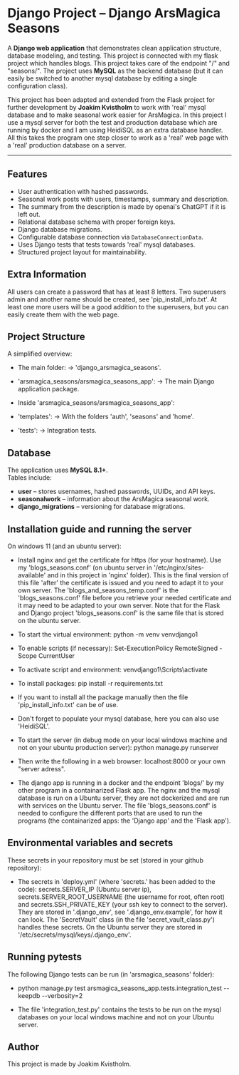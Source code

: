 
# Django Project – Django ArsMagica Seasons

A **Django web application** that demonstrates clean application structure, database modeling, and testing. This project is connected with my flask project which handles blogs. This project takes care of the endpoint "/" and "seasons/". The project uses **MySQL** as the backend database (but it can easily be switched to another mysql database by editing a single configuration class).

This project has been adapted and extended from the Flask project for further development by **Joakim Kvistholm** to work with 'real' mysql database and to make seasonal work easier for ArsMagica. In this project I use a mysql server for both the test and production database which are running by docker and I am using HeidiSQL as an extra database handler. All this takes the program one step closer to work as a 'real' web page with a 'real' production database on a server.  

---

## Features  

- User authentication with hashed passwords.  
- Seasonal work posts with users, timestamps, summary and description.
- The summary from the description is made by openai's ChatGPT if it is left out.  
- Relational database schema with proper foreign keys.  
- Django database migrations.  
- Configurable database connection via `DatabaseConnectionData`.  
- Uses Django tests that tests towards 'real' mysql databases.  
- Structured project layout for maintainability.  

## Extra Information

All users can create a password that has at least 8 letters. Two superusers admin and another name should be created, see 'pip_install_info.txt'. At least one more users will be a good addition to the superusers, but you can easily create them with the web page.

## Project Structure  

A simplified overview:

- The main folder: -> 'django_arsmagica_seasons'.

- 'arsmagica_seasons/arsmagica_seasons_app': -> The main Django application package.

- Inside 'arsmagica_seasons/arsmagica_seasons_app':

- 'templates': -> With the folders 'auth', 'seasons' and 'home'.

- 'tests': -> Integration tests.

## Database  

The application uses **MySQL 8.1+**.  
Tables include:  

- **user** – stores usernames, hashed passwords, UUIDs, and API keys.  
- **seasonalwork** – information about the ArsMagica seasonal work.  
- **django_migrations** – versioning for database migrations.  

## Installation guide and running the server

On windows 11 (and an ubuntu server):

- Install nginx and get the certificate for https (for your hostname). Use my 'blogs_seasons.conf' (on ubuntu server in '/etc/nginx/sites-available' and in this project in 'nginx' folder). This is the final version of this file 'after' the certificate is issued and you need to adapt it to your own server. The 'blogs_and_seasons_temp.conf' is the 'blogs_seasons.conf' file before you retrieve your needed certificate and it may need to be adapted to your own server. Note that for the Flask and Django project 'blogs_seasons.conf' is the same file that is stored on the ubuntu server.

- To start the virtual environment: python -m venv venvdjango1

- To enable scripts (if necessary): Set-ExecutionPolicy RemoteSigned -Scope CurrentUser

- To activate script and environment: venvdjango1\Scripts\activate

- To install packages: pip install -r requirements.txt

- If you want to install all the package manually then the file 'pip_install_info.txt' can be of use. 

- Don't forget to populate your mysql database, here you can also use 'HeidiSQL'.

- To start the server (in debug mode on your local windows machine and not on your ubuntu production server): python manage.py runserver

- Then write the following in a web browser: localhost:8000 or your own "server adress".

- The django app is running in a docker and the endpoint 'blogs/' by my other program in a containarized Flask app. The nginx and the mysql database is run on a Ubuntu server, they are not dockerized and are run with services on the Ubuntu server. The file 'blogs_seasons.conf' is needed to configure the different ports that are used to run the programs (the containarized apps: the 'Django app' and the 'Flask app').

## Environmental variables and secrets

These secrets in your repository must be set (stored in your github repository):
- The secrets in 'deploy.yml' (where 'secrets.' has been added to the code): secrets.SERVER_IP (Ubuntu server ip), secrets.SERVER_ROOT_USERNAME (the username for root, often root) and secrets.SSH_PRIVATE_KEY (your ssh key to connect to the server). They are stored in '.django_env', see '.django_env.example', for how it can look. The 'SecretVault' class (in the file 'secret_vault_class.py') handles these secrets. On the Ubuntu server they are stored in '/etc/secrets/mysql/keys/.django_env'.

## Running pytests

The following Django tests can be run (in 'arsmagica_seasons' folder):

- python manage.py test arsmagica_seasons_app.tests.integration_test --keepdb --verbosity=2

- The file 'integration_test.py' contains the tests to be run on the mysql databases on your local windows machine and not on your Ubuntu server.

## Author

This project is made by Joakim Kvistholm.
